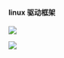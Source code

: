 #### linux 驱动框架
![](https://picbed-xunxun.oss-cn-shanghai.aliyuncs.com/20220118115546.png)

![](https://picbed-xunxun.oss-cn-shanghai.aliyuncs.com/20220118120636.png)